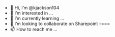 - 👋 Hi, I’m @kjackson104
- 👀 I’m interested in ...
- 🌱 I’m currently learning ...
- 💞️ I’m looking to collaborate on Sharepoint
-===
- 📫 How to reach me ...

<!---
kjackson104/kjackson104 is a ✨ special ✨ repository because its `README.md` (this file) appears on your GitHub profile.
You can click the Preview link to take a look at your changes.
--->
